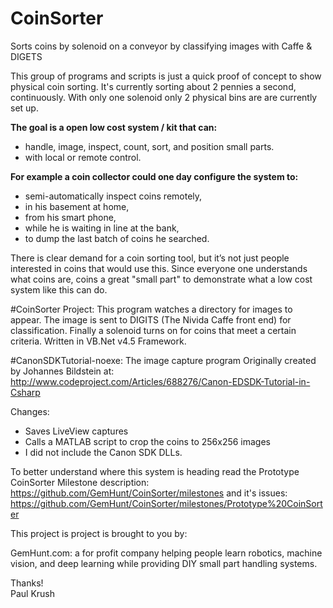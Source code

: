 # CoinSorter
Sorts coins by solenoid on a conveyor by classifying images with Caffe &amp; DIGETS

This group of programs and scripts is just a quick proof of concept to show physical coin sorting. It's currently sorting about 2 pennies a second, continuously. With only one solenoid only 2 physical bins are are currently set up. 

**The goal is a open low cost system / kit that can:**
* handle, image, inspect, count, sort, and position small parts.
* with local or remote control.

**For example a coin collector could one day configure the system to:**
* semi-automatically inspect coins remotely,
* in his basement at home, 
* from his smart phone,
* while he is waiting in line at the bank,
* to dump the last batch of coins he searched. 

There is clear demand for a coin sorting tool, but it’s not just people interested in coins that would use this.  Since everyone one understands what coins are, coins a great "small part" to demonstrate what a low cost system like this can do. 

#CoinSorter Project:
This program watches a directory for images to appear. 
The image is sent to DIGITS (The Nivida Caffe front end) for classification.
Finally a solenoid turns on for coins that meet a certain criteria.
Written in VB.Net v4.5 Framework. 

#CanonSDKTutorial-noexe:
The image capture program
Originally created by Johannes Bildstein at:
http://www.codeproject.com/Articles/688276/Canon-EDSDK-Tutorial-in-Csharp

Changes:
* Saves LiveView captures 
* Calls a MATLAB script to crop the coins to 256x256 images
* I did not include the Canon SDK DLLs. 

To better understand where this system is heading read the Prototype CoinSorter Milestone description:
https://github.com/GemHunt/CoinSorter/milestones
and it's issues:
https://github.com/GemHunt/CoinSorter/milestones/Prototype%20CoinSorter

This project is project is brought to you by:

GemHunt.com: a for profit company helping people learn robotics, machine vision, and deep learning while providing DIY small part handling systems. 

Thanks!  
Paul Krush




